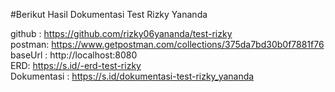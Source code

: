 #Berikut Hasil Dokumentasi Test Rizky Yananda

github : https://github.com/rizky06yananda/test-rizky <br>
postman: https://www.getpostman.com/collections/375da7bd30b0f7881f76 <br>
baseUrl : http://localhost:8080 <br>
ERD: https://s.id/-erd-test-rizky <br>
Dokumentasi : https://s.id/dokumentasi-test-rizky_yananda <br>
